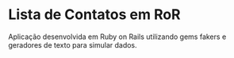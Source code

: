 # Lista de Contatos em RoR
Aplicação desenvolvida em Ruby on Rails utilizando gems fakers e geradores de texto para simular dados.
